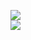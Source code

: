 [![](https://img.shields.io/badge/Made%20With-Github%20Spray-lightgrey.svg?style=for-the-badge&logo=github)](https://github.com/Annihil/github-spray#1846)  
[![](https://i.imgur.com/2DrTn0Z.gif)](https://github.com/Annihil/github-spray)
